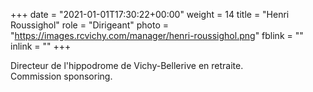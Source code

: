 +++
date = "2021-01-01T17:30:22+00:00"
weight = 14
title = "Henri Roussighol"
role = "Dirigeant"
photo = "https://images.rcvichy.com/manager/henri-roussighol.png"
fblink = ""
inlink = ""
+++

Directeur de l'hippodrome de Vichy-Bellerive en retraite.  
Commission sponsoring.
